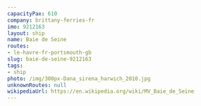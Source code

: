 ```yaml
---
capacityPax: 610
company: brittany-ferries-fr
imo: 9212163
layout: ship
name: Baie de Seine
routes:
- le-havre-fr-portsmouth-gb
slug: baie-de-seine-9212163
tags:
- ship
photo: /img/300px-Dana_sirena_harwich_2010.jpg
unknownRoutes: null
wikipediaUrl: https://en.wikipedia.org/wiki/MV_Baie_de_Seine
---
```

